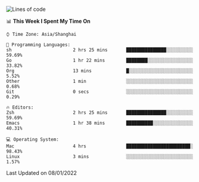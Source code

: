 <!--START_SECTION:waka-->
![Lines of code](https://img.shields.io/badge/From%20Hello%20World%20I%27ve%20Written-22%20Thousand%20lines%20of%20code-blue)

📊 **This Week I Spent My Time On** 

```text
⌚︎ Time Zone: Asia/Shanghai

💬 Programming Languages: 
sh                       2 hrs 25 mins       ███████████████░░░░░░░░░░   59.69% 
Go                       1 hr 22 mins        ████████░░░░░░░░░░░░░░░░░   33.82% 
Org                      13 mins             █░░░░░░░░░░░░░░░░░░░░░░░░   5.52% 
Other                    1 min               ░░░░░░░░░░░░░░░░░░░░░░░░░   0.68% 
Git                      0 secs              ░░░░░░░░░░░░░░░░░░░░░░░░░   0.29%

🔥 Editors: 
Zsh                      2 hrs 25 mins       ███████████████░░░░░░░░░░   59.69% 
Emacs                    1 hr 38 mins        ██████████░░░░░░░░░░░░░░░   40.31%

💻 Operating System: 
Mac                      4 hrs               ████████████████████████░   98.43% 
Linux                    3 mins              ░░░░░░░░░░░░░░░░░░░░░░░░░   1.57%

```


 Last Updated on 08/01/2022
<!--END_SECTION:waka-->
